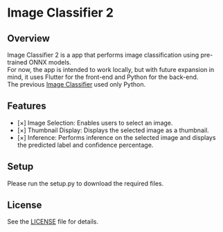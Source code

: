 # Image Classifier 2

## Overview

Image Classifier 2 is a app that performs image classification using pre-trained ONNX models.  
For now, the app is intended to work locally, but with future expansion in mind, it uses Flutter for the front-end and Python for the back-end.  
The previous [Image Classifier](https://github.com/s4k10503/ImageClassifier) used only Python.  

## Features

* [×] Image Selection: Enables users to select an image.
* [×] Thumbnail Display: Displays the selected image as a thumbnail.
* [×] Inference: Performs inference on the selected image and displays the predicted label and confidence percentage.

## Setup

Please run the setup.py to download the required files.

## License

See the [LICENSE](./LICENSE) file for details.  
